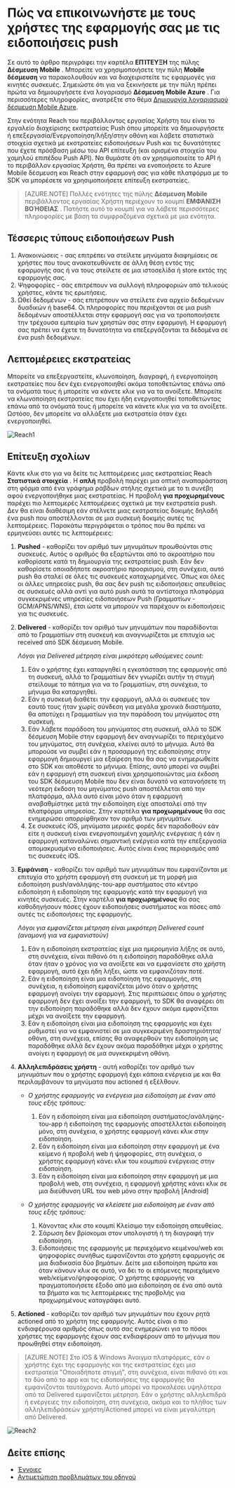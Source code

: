 <properties 
   pageTitle="Περιβάλλον εργασίας χρήστη Azure δέσμευση κινητές συσκευές - Reach" 
   description="Μάθετε πώς μπορείτε να την επικοινωνία με τους χρήστες της εφαρμογής σας με χρήση Azure Mobile δέσμευσης ειδοποιήσεις push" 
   services="mobile-engagement" 
   documentationCenter="" 
   authors="piyushjo" 
   manager="dwrede" 
   editor=""/>

<tags
   ms.service="mobile-engagement"
   ms.devlang="na"
   ms.topic="article"
   ms.tgt_pltfrm="mobile-multiple"
   ms.workload="mobile" 
   ms.date="08/19/2016"
   ms.author="piyushjo"/>


# <a name="how-to-reach-out-to-the-users-of-your-application-with-push-notifications"></a>Πώς να επικοινωνήστε με τους χρήστες της εφαρμογής σας με τις ειδοποιήσεις push

Σε αυτό το άρθρο περιγράφει την καρτέλα **ΕΠΊΤΕΥΞΗ** της πύλης **Δέσμευση Mobile** . Μπορείτε να χρησιμοποιήσετε την πύλη **Mobile δέσμευση** να παρακολουθούν και να διαχειριστείτε τις εφαρμογές για κινητές συσκευές. Σημειώστε ότι για να ξεκινήσετε με την πύλη πρέπει πρώτα να δημιουργήσετε ένα λογαριασμό **Δέσμευση Mobile Azure** . Για περισσότερες πληροφορίες, ανατρέξτε στο θέμα [Δημιουργία λογαριασμού δέσμευση Mobile Azure](mobile-engagement-create.md).

Στην ενότητα Reach του περιβάλλοντος εργασίας Χρήστη του είναι το εργαλείο διαχείρισης εκστρατείας Push όπου μπορείτε να δημιουργήσετε ή επεξεργασία/Ενεργοποίηση/λήξη/στην οθόνη και λάβετε στατιστικά στοιχεία σχετικά με εκστρατείες ειδοποιήσεων Push και τις δυνατότητες που έχετε πρόσβαση μέσω του API επίτευξη (και ορισμένα στοιχεία του χαμηλού επιπέδου Push API). Να θυμάστε ότι αν χρησιμοποιείτε το API ή το περιβάλλον εργασίας Χρήστη, θα πρέπει να ενοποιήσετε το Azure Mobile δέσμευση και Reach στην εφαρμογή σας για κάθε πλατφόρμα με το SDK να μπορέσετε να χρησιμοποιήσετε επίτευξη εκστρατείες.

>[AZURE.NOTE] Πολλές ενότητες της πύλης **Δέσμευση Mobile** περιβάλλοντος εργασίας Χρήστη περιέχουν το κουμπί **ΕΜΦΆΝΙΣΗ ΒΟΉΘΕΙΑΣ** . Πατήστε αυτό το κουμπί για να λάβετε περισσότερες πληροφορίες με βάση τα συμφραζόμενα σχετικά με μια ενότητα.

## <a name="four-types-of-push-notifications"></a>Τέσσερις τύπους ειδοποιήσεων Push
1.    Ανακοινώσεις - σας επιτρέπει να στείλετε μηνύματα διαφημίσεις σε χρήστες που τους ανακατευθύνετε σε άλλη θέση εντός της εφαρμογής σας ή να τους στείλετε σε μια ιστοσελίδα ή store εκτός της εφαρμογής σας. 
2.    Ψηφοφορίες - σάς επιτρέπουν να συλλογή πληροφοριών από τελικούς χρήστες, κάντε τις ερωτήσεις.
3.    Ωθεί δεδομένων - σάς επιτρέπουν να στείλετε ένα αρχείο δεδομένων δυαδικών ή base64. Οι πληροφορίες που περιέχονται σε μια push δεδομένων αποστέλλεται στην εφαρμογή σας για να τροποποιήσετε την τρέχουσα εμπειρία των χρηστών σας στην εφαρμογή. Η εφαρμογή σας πρέπει να έχετε τη δυνατότητα να επεξεργάζονται τα δεδομένα σε ένα push δεδομένων.

## <a name="campaign-details"></a>Λεπτομέρειες εκστρατείας

Μπορείτε να επεξεργαστείτε, κλωνοποίηση, διαγραφή, ή ενεργοποίηση εκστρατείες που δεν έχει ενεργοποιηθεί ακόμα τοποθετώντας επάνω από τα ονόματά τους ή μπορείτε να κάνετε κλικ για να τα ανοίξετε. Μπορείτε να κλωνοποίηση εκστρατείες που έχει ήδη ενεργοποιηθεί τοποθετώντας επάνω από τα ονόματά τους ή μπορείτε να κάνετε κλικ για να τα ανοίξετε. Ωστόσο, δεν μπορείτε να αλλάξετε μια εκστρατεία όταν έχει ενεργοποιηθεί.
 
![Reach1][18]

## <a name="reach-feedback"></a>Επίτευξη σχολίων

Κάντε κλικ στο για να δείτε τις λεπτομέρειες μιας εκστρατείας Reach **Στατιστικά στοιχεία** . Η **απλή** προβολή παρέχει μια οπτική αναπαράσταση στη φόρμα από ένα γράφημα ράβδων στήλης σχετικά με το τι συνέβη αφού ενεργοποιήθηκε μιας εκστρατείας. Η προβολή **για προχωρημένους** παρέχει πιο λεπτομερές λεπτομέρειες σχετικά με την εκστρατεία push. Δεν θα είναι διαθέσιμη εάν στέλνετε μιας εκστρατείας δοκιμής δηλαδή ένα push που αποστέλλονται σε μια συσκευή δοκιμής αυτές τις λεπτομέρειες. Παρακάτω περιγράφεται ο τρόπος που θα πρέπει να ερμηνεύσει αυτές τις λεπτομέρειες:

1. **Pushed** - καθορίζει τον αριθμό των μηνυμάτων προωθούνται στις συσκευές. Αυτός ο αριθμός θα εξαρτώνται από το ακροατήριο που καθορίσατε κατά τη δημιουργία της εκστρατείας push. Εάν δεν καθορίσετε οποιαδήποτε ακροατήριο προορισμού, στη συνέχεια, αυτό push θα σταλεί σε όλες τις συσκευές καταχωρημένες. Όπως και όλες οι άλλες υπηρεσίες push, θα σας δεν push τις ειδοποιήσεις απευθείας σε συσκευές αλλά αντί για αυτό push αυτά τα αντίστοιχα πλατφόρμα συγκεκριμένες υπηρεσίες ειδοποιήσεων Push (Γραμματίων - GCM/APNS/WNS), έτσι ώστε να μπορούν να παρέχουν οι ειδοποιήσεις για τις συσκευές. 

2.  **Delivered** - καθορίζει τον αριθμό των μηνυμάτων που παραδίδονται από το Γραμματίων στη συσκευή και αναγνωρίζεται με επιτυχία ως received από SDK δέσμευση Mobile. 
        
    *Λόγοι για Delivered μέτρηση είναι μικρότερη ωθούμενες count:*
    
    1. Εάν ο χρήστης έχει καταργηθεί η εγκατάσταση της εφαρμογής από τη συσκευή, αλλά το Γραμματίων δεν γνωρίζει αυτήν τη στιγμή στείλουμε το πάτημα για να το Γραμματίων, στη συνέχεια, το μήνυμα θα καταργηθεί.
    2. Εάν η συσκευή διαθέτει την εφαρμογή, αλλά οι συσκευές τον εαυτό τους ήταν χωρίς σύνδεση για μεγάλα χρονικά διαστήματα, θα αποτύχει η Γραμματίων για την παράδοση του μηνύματος στη συσκευή. 
    3. Εάν λάβετε παράδοση του μηνύματος στη συσκευή, αλλά το SDK δέσμευση Mobile στην εφαρμογή δεν αναγνωρίζει το περιεχόμενο του μηνύματος, στη συνέχεια, κλείνει αυτό το μήνυμα. Αυτό θα μπορούσε να συμβεί εάν η προσαρμογή της ειδοποίησης στην εφαρμογή δημιουργεί μια εξαίρεση που θα σας να ενημερωθείτε στο SDK και αποθέστε το μήνυμα. Επίσης, αυτό μπορεί να συμβεί εάν η εφαρμογή στη συσκευή είναι χρησιμοποιώντας μια έκδοση του SDK δέσμευση Mobile που δεν είναι δυνατό να κατανοήσετε τη νεότερη έκδοση του μηνύματος push αποστέλλεται από την πλατφόρμα, αλλά αυτό είναι μόνο όταν η εφαρμογή αναβαθμίστηκε μετά την ειδοποίηση είχε αποσταλεί από την πλατφόρμα υπηρεσίας. Στην καρτέλα **για προχωρημένους** θα σας ενημερώσει απορρίφθηκαν τον αριθμό των μηνυμάτων. 
    4. Σε συσκευές iOS, μηνύματα μερικές φορές δεν παραδοθούν εάν είτε η συσκευή είναι ενεργοποιημένη χαμηλής ενέργειας ή εάν η εφαρμογή καταναλώνει σημαντική ενέργεια κατά την επεξεργασία απομακρυσμένο ειδοποιήσεις. Αυτός είναι ένας περιορισμός από τις συσκευές iOS.   

3.  **Εμφάνιση** - καθορίζει τον αριθμό των μηνυμάτων που εμφανίζονται με επιτυχία στο χρήστη εφαρμογή στη συσκευή με τη μορφή μια ειδοποίηση push/ανάληψης-του-app συστήματος στο κέντρο ειδοποίηση ή ειδοποίηση της εφαρμογής κατά την εφαρμογή για κινητές συσκευές.  Στην καρτέλα **για προχωρημένους** θα σας καθοδηγήσουν πόσες έχουν ειδοποιήσεις συστήματος και πόσες από αυτές τις ειδοποιήσεις της εφαρμογής. 
    
    *Λόγοι για εμφανίζεται μέτρηση είναι μικρότερη Delivered count (αναμονή για να εμφανιστούν)*
    
    1. Εάν η ειδοποίηση εκστρατείας είχε μια ημερομηνία λήξης σε αυτό, στη συνέχεια, είναι πιθανό ότι η ειδοποίηση παραδόθηκε αλλά όταν ήταν ο χρόνος για να ανοίξετε και να εμφανίσετε στο χρήστη εφαρμογή, αυτό έχει ήδη λήξει, ώστε να εμφανιζόταν ποτέ.   
    2. Εάν η ειδοποίηση είναι μια ειδοποίηση της εφαρμογής, στη συνέχεια, η ειδοποίηση εμφανίζεται μόνο όταν ο χρήστης εφαρμογή ανοίγει την εφαρμογή. Στις περιπτώσεις όπου ο χρήστης εφαρμογή δεν έχει ανοίξει την εφαρμογή, το SDK θα αναφέρει ότι την ειδοποίηση παραδόθηκε αλλά δεν έχουν ακόμα εμφανίζεται μέχρι να ανοίξετε την εφαρμογή. 
    2. Εάν η ειδοποίηση είναι μια ειδοποίηση της εφαρμογής και έχει ρυθμιστεί για να εμφανιστεί σε μια συγκεκριμένη δραστηριότητα/οθόνη, στη συνέχεια, επίσης θα αναφερθούν την ειδοποίηση ως παραδόθηκε αλλά δεν έχουν ακόμα παραδόθηκε μέχρι ο χρήστης ανοίγει η εφαρμογή σε μια συγκεκριμένη οθόνη. 
    
4.  **Αλληλεπιδράσεις χρήστη** - αυτή καθορίζει τον αριθμό των μηνυμάτων που ο χρήστης εφαρμογή έχει κάποια ενέργεια με και θα περιλαμβάνουν τα μηνύματα που actioned ή εξέλθουν. 

    - *Ο χρήστης εφαρμογής να ενέργεια μια ειδοποίηση με έναν από τους εξής τρόπους:*
            
        1. Εάν η ειδοποίηση είναι μια ειδοποίηση συστήματος/ανάληψης-του-app ή ειδοποίηση της εφαρμογής αποστέλλεται ειδοποίηση μόνο, στη συνέχεια, ο χρήστης εφαρμογή κάνει κλικ στην ειδοποίηση.
        2. Εάν η ειδοποίηση είναι μια ειδοποίηση στην εφαρμογή με ένα κείμενο ή προβολή web ή ψηφοφορίες, στη συνέχεια, ο χρήστης εφαρμογή κάνει κλικ του κουμπιού ενέργειας στην ειδοποίηση.
        3. Εάν η ειδοποίηση είναι μια ειδοποίηση στην εφαρμογή με μια προβολή web, στη συνέχεια, η εφαρμογή χρήστης κάνει κλικ σε μια διεύθυνση URL του web μόνο στην προβολή [Android]
    
    - *Ο χρήστης εφαρμογής να κλείσετε μια ειδοποίηση με έναν από τους εξής τρόπους:*
    
        1. Κάνοντας κλικ στο κουμπί Κλείσιμο την ειδοποίηση απευθείας. 
        2. Σάρωση δεν βρίσκομαι στον υπολογιστή ή τη διαγραφή την ειδοποίηση. 
        3. Ειδοποιήσεις της εφαρμογής με περιεχόμενο κειμένου/web και ψηφοφορίες συνήθως εμφανίζονται στο χρήστη εφαρμογής σε μια διαδικασία δύο βημάτων. Δείτε μια ειδοποίηση πρώτα και όταν κάνουν κλικ σε αυτό, να δει το οι επόμενες περιεχόμενο web/κείμενο/ψηφοφορίας. Ο χρήστης εφαρμογής να πραγματοποιήσετε έξοδο από μια ειδοποίηση σε ένα από αυτά τα βήματα και τις λεπτομέρειες της προβολής για προχωρημένους καταγράφει αυτό. 

5.  **Actioned** - καθορίζει τον αριθμό των μηνυμάτων που έχουν ρητά actioned από το χρήστη της εφαρμογής. Αυτός είναι ο πιο ενδιαφέρουσα αριθμός όπως αυτό σας ενημερώνει για το πόσοι χρήστες της εφαρμογής έχουν σας ενδιαφέρουν από το μήνυμα που προωθηθεί στην ειδοποίηση. 
 
> [AZURE.NOTE] Στο iOS & Windows Άνοιγμα πλατφόρμες, εάν ο χρήστης έχει της εφαρμογής και της εκστρατείας έχει μια εκστρατεία "Οποιαδήποτε στιγμή", στη συνέχεια, είναι πιθανό ότι και τα δύο από το app και τις ειδοποιήσεις της εφαρμογής θα εμφανίζονται ταυτόχρονα. Αυτό μπορεί να προκαλέσει υψηλότερα από τα Delivered εμφανίζεται μέτρηση. Εάν ο χρήστης αλληλεπιδρά ή ενέργειες την ειδοποίηση, στη συνέχεια, ακόμα και το πλήθος των αλληλεπιδράσεών χρήστη/Actioned μπορεί να είναι μεγαλύτερη από Delivered. 


![Reach2][19]

## <a name="see-also"></a>Δείτε επίσης

- [Έννοιες][Link 6]
- [Αντιμετώπιση προβλημάτων του οδηγού][Link 24]

<!--Image references-->
[1]: ./media/mobile-engagement-user-interface-navigation/navigation1.png
[2]: ./media/mobile-engagement-user-interface-home/home1.png
[3]: ./media/mobile-engagement-user-interface-home/home2.png
[4]: ./media/mobile-engagement-user-interface-home/home3.png
[5]: ./media/mobile-engagement-user-interface-home/home4.png
[6]: ./media/mobile-engagement-user-interface-home/home5.png
[7]: ./media/mobile-engagement-user-interface-my-account/myaccount1.png
[8]: ./media/mobile-engagement-user-interface-my-account/myaccount2.png
[9]: ./media/mobile-engagement-user-interface-my-account/myaccount3.png
[10]: ./media/mobile-engagement-user-interface-analytics/analytics1.png
[11]: ./media/mobile-engagement-user-interface-analytics/analytics2.png
[12]: ./media/mobile-engagement-user-interface-analytics/analytics3.png
[13]: ./media/mobile-engagement-user-interface-analytics/analytics4.png
[14]: ./media/mobile-engagement-user-interface-monitor/monitor1.png
[15]: ./media/mobile-engagement-user-interface-monitor/monitor2.png
[16]: ./media/mobile-engagement-user-interface-monitor/monitor3.png
[17]: ./media/mobile-engagement-user-interface-monitor/monitor4.png
[18]: ./media/mobile-engagement-user-interface-reach/reach1.png
[19]: ./media/mobile-engagement-user-interface-reach/reach2.png
[20]: ./media/mobile-engagement-user-interface-reach-campaign/Reach-Campaign1.png
[21]: ./media/mobile-engagement-user-interface-reach-campaign/Reach-Campaign2.png
[22]: ./media/mobile-engagement-user-interface-reach-campaign/Reach-Campaign3.png
[23]: ./media/mobile-engagement-user-interface-reach-campaign/Reach-Campaign4.png
[24]: ./media/mobile-engagement-user-interface-reach-campaign/Reach-Campaign5.png
[25]: ./media/mobile-engagement-user-interface-reach-campaign/Reach-Campaign6.png
[26]: ./media/mobile-engagement-user-interface-reach-campaign/Reach-Campaign7.png
[27]: ./media/mobile-engagement-user-interface-reach-campaign/Reach-Campaign8.png
[28]: ./media/mobile-engagement-user-interface-reach-campaign/Reach-Campaign9.png
[29]: ./media/mobile-engagement-user-interface-reach-criterion/Reach-Criterion1.png
[30]: ./media/mobile-engagement-user-interface-reach-content/Reach-Content1.png
[31]: ./media/mobile-engagement-user-interface-reach-content/Reach-Content2.png
[32]: ./media/mobile-engagement-user-interface-reach-content/Reach-Content3.png
[33]: ./media/mobile-engagement-user-interface-reach-content/Reach-Content4.png
[34]: ./media/mobile-engagement-user-interface-dashboard/dashboard1.png
[35]: ./media/mobile-engagement-user-interface-segments/segments1.png
[36]: ./media/mobile-engagement-user-interface-segments/segments2.png
[37]: ./media/mobile-engagement-user-interface-segments/segments3.png
[38]: ./media/mobile-engagement-user-interface-segments/segments4.png
[39]: ./media/mobile-engagement-user-interface-segments/segments5.png
[40]: ./media/mobile-engagement-user-interface-segments/segments6.png
[41]: ./media/mobile-engagement-user-interface-segments/segments7.png
[42]: ./media/mobile-engagement-user-interface-segments/segments8.png
[43]: ./media/mobile-engagement-user-interface-segments/segments9.png
[44]: ./media/mobile-engagement-user-interface-segments/segments10.png
[45]: ./media/mobile-engagement-user-interface-segments/segments11.png
[46]: ./media/mobile-engagement-user-interface-settings/settings1.png
[47]: ./media/mobile-engagement-user-interface-settings/settings2.png
[48]: ./media/mobile-engagement-user-interface-settings/settings3.png
[49]: ./media/mobile-engagement-user-interface-settings/settings4.png
[50]: ./media/mobile-engagement-user-interface-settings/settings5.png
[51]: ./media/mobile-engagement-user-interface-settings/settings6.png
[52]: ./media/mobile-engagement-user-interface-settings/settings7.png
[53]: ./media/mobile-engagement-user-interface-settings/settings8.png
[54]: ./media/mobile-engagement-user-interface-settings/settings9.png
[55]: ./media/mobile-engagement-user-interface-settings/settings10.png
[56]: ./media/mobile-engagement-user-interface-settings/settings11.png
[57]: ./media/mobile-engagement-user-interface-settings/settings12.png
[58]: ./media/mobile-engagement-user-interface-settings/settings13.png

<!--Link references-->
[Link 1]: mobile-engagement-user-interface.md
[Link 2]: mobile-engagement-troubleshooting-guide.md
[Link 3]: mobile-engagement-how-tos.md
[Link 4]: http://go.microsoft.com/fwlink/?LinkID=525553
[Link 5]: http://go.microsoft.com/fwlink/?LinkID=525554
[Link 6]: http://go.microsoft.com/fwlink/?LinkId=525555
[Link 7]: https://account.windowsazure.com/PreviewFeatures
[Link 8]: https://social.msdn.microsoft.com/Forums/azure/home?forum=azuremobileengagement
[Link 9]: http://azure.microsoft.com/services/mobile-engagement/
[Link 10]: http://azure.microsoft.com/documentation/services/mobile-engagement/
[Link 11]: http://azure.microsoft.com/pricing/details/mobile-engagement/
[Link 12]: mobile-engagement-user-interface-navigation.md
[Link 13]: mobile-engagement-user-interface-home.md
[Link 14]: mobile-engagement-user-interface-my-account.md
[Link 15]: mobile-engagement-user-interface-analytics.md
[Link 16]: mobile-engagement-user-interface-monitor.md
[Link 17]: mobile-engagement-user-interface-reach.md
[Link 18]: mobile-engagement-user-interface-segments.md
[Link 19]: mobile-engagement-user-interface-dashboard.md
[Link 20]: mobile-engagement-user-interface-settings.md
[Link 21]: mobile-engagement-troubleshooting-guide-analytics.md
[Link 22]: mobile-engagement-troubleshooting-guide-apis.md
[Link 23]: mobile-engagement-troubleshooting-guide-push-reach.md
[Link 24]: mobile-engagement-troubleshooting-guide-service.md
[Link 25]: mobile-engagement-troubleshooting-guide-sdk.md
[Link 26]: mobile-engagement-troubleshooting-guide-sr-info.md
[Link 27]: mobile-engagement-user-interface-reach-campaign.md
[Link 28]: mobile-engagement-user-interface-reach-criterion.md
[Link 29]: mobile-engagement-user-interface-reach-content.md
 
